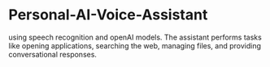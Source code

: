 # Personal-AI-Voice-Assistant
using speech recognition and openAI models. The assistant performs tasks like opening applications, searching the web, managing files, and providing conversational responses.
